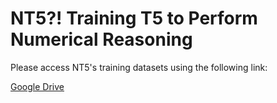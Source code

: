 # NT5?! Training T5 to Perform Numerical Reasoning

Please access NT5's training datasets using the following link:

[Google Drive](https://drive.google.com/drive/folders/1x510WLbCDVU9pVuMII6nFsIxv62jnk9O?usp=sharing)